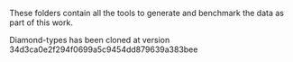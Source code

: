 These folders contain all the tools to generate and benchmark the data as part of this work.

Diamond-types has been cloned at version 34d3ca0e2f294f0699a5c9454dd879639a383bee
